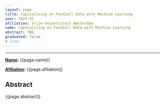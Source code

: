```yaml
---
layout: page
title: Capitalising on Football Data with Machine Learning
year: 2023-01
afiliation: Vrije Universiteit Amsterdam
name: Capitalising on Football Data with Machine Learning
abstract: TBD
graduated: false
# link:
---
```


---
**[Name](#):** {{page.name}}

**[Afiliation](#):** {{page.afiliation}}

<!-- **[Thesis](#):** [PDF]({{page.link}}){:target="_blank"} -->

## Abstract

{{page.abstract}}
